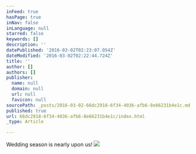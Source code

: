 ```yaml
---
inFeed: true
hasPage: true
inNav: false
inLanguage: null
starred: false
keywords: []
description: ''
datePublished: '2016-03-02T02:23:07.054Z'
dateModified: '2016-03-02T02:22:44.724Z'
title: ''
author: []
authors: []
publisher:
  name: null
  domain: null
  url: null
  favicon: null
sourcePath: _posts/2016-03-02-66dc2918-6f34-4036-afb6-8e66231b4e1c.md
published: true
url: 66dc2918-6f34-4036-afb6-8e66231b4e1c/index.html
_type: Article

---
```

Wedding season is nearly upon us!
![](https://the-grid-user-content.s3-us-west-2.amazonaws.com/876b56d2-bee6-40d0-873e-e9a5c8009792.jpg)